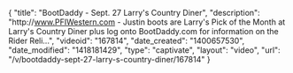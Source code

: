 {
    "title": "BootDaddy - Sept. 27 Larry's Country Diner",
    "description": "http:\/\/www.PFIWestern.com - Justin boots are Larry's Pick of the Month at Larry's Country Diner plus log onto BootDaddy.com for information on the Rider Reli...",
    "videoid": "167814",
    "date_created": "1400657530",
    "date_modified": "1418181429",
    "type": "captivate",
    "layout": "video",
    "url": "\/v\/bootdaddy-sept-27-larry-s-country-diner\/167814"
}